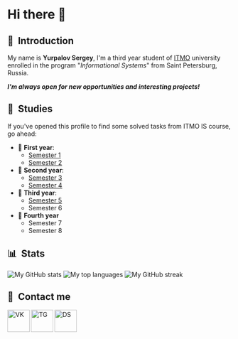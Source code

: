 # Hi there 👋

## 🤗 &nbsp;Introduction

My name is **Yurpalov Sergey**, I'm a third year student of [ITMO](https://en.itmo.ru/en/) university enrolled in the program "_Informational Systems_" from Saint Petersburg, Russia. 

**_I'm always open for new opportunities and interesting projects!_**

## 📝&nbsp; Studies 

If you've opened this profile to find some solved tasks from ITMO IS course, go ahead:
* 👶 **First year**: 
    - [Semester 1](https://github.com/wilfordaf/IS-2020-1_Sem)
    - [Semester 2](https://github.com/wilfordaf/IS-2020-2_Sem)
* 👦 **Second year**:
    - [Semester 3](https://github.com/wilfordaf/IS-2020-3_Sem)
    - [Semester 4](https://github.com/wilfordaf/IS-2020-4_Sem)
* 👨 **Third year**:
    - [Semester 5](https://github.com/wilfordaf/IS-2020-5_Sem)
    - Semester 6
* 👴 **Fourth year**
    - Semester 7
    - Semester 8

## 📊 &nbsp;Stats

![My GitHub stats](https://github-readme-stats.vercel.app/api?username=wilfordaf&show_icons=true&theme=dracula)
![My top languages](https://github-readme-stats.vercel.app/api/top-langs/?username=wilfordaf&layout=compact&count_private=true&langs_count=10&card_width=445&theme=dracula)
![My GitHub streak](https://github-readme-streak-stats.herokuapp.com/?user=wilfordaf&show_icons=true&theme=dracula)

## 📱&nbsp; Contact me

[<img align="left" alt="VK" width="50px" src="https://img.icons8.com/bubbles/50/null/vk-com.png"/>][vk]
[<img align="left" alt="TG" width="50px" src="https://img.icons8.com/bubbles/50/null/telegram-app.png"/>][tg]
[<img align="left" alt="DS" width="50px" src="https://img.icons8.com/bubbles/50/null/discord.png"/>][ds]

[vk]: https://vk.com/wilfordaf
[tg]: https://t.me/wilfordaf
[ds]: https://discordapp.com/users/825760866124955679
